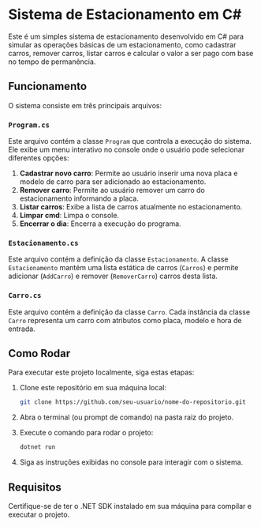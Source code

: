 # Sistema de Estacionamento em C#

Este é um simples sistema de estacionamento desenvolvido em C# para simular as operações básicas de um estacionamento, como cadastrar carros, remover carros, listar carros e calcular o valor a ser pago com base no tempo de permanência.

## Funcionamento

O sistema consiste em três principais arquivos:

### `Program.cs`

Este arquivo contém a classe `Program` que controla a execução do sistema. Ele exibe um menu interativo no console onde o usuário pode selecionar diferentes opções:

1. **Cadastrar novo carro**: Permite ao usuário inserir uma nova placa e modelo de carro para ser adicionado ao estacionamento.
2. **Remover carro**: Permite ao usuário remover um carro do estacionamento informando a placa.
3. **Listar carros**: Exibe a lista de carros atualmente no estacionamento.
4. **Limpar cmd**: Limpa o console.
5. **Encerrar o dia**: Encerra a execução do programa.

### `Estacionamento.cs`

Este arquivo contém a definição da classe `Estacionamento`. A classe `Estacionamento` mantém uma lista estática de carros (`Carros`) e permite adicionar (`AddCarro`) e remover (`RemoverCarro`) carros desta lista.

### `Carro.cs`

Este arquivo contém a definição da classe `Carro`. Cada instância da classe `Carro` representa um carro com atributos como placa, modelo e hora de entrada.

## Como Rodar

Para executar este projeto localmente, siga estas etapas:

1. Clone este repositório em sua máquina local:
   ```bash
   git clone https://github.com/seu-usuario/nome-do-repositorio.git
   ```

2. Abra o terminal (ou prompt de comando) na pasta raiz do projeto.

3. Execute o comando para rodar o projeto:
   ```bash
   dotnet run
   ```
4. Siga as instruções exibidas no console para interagir com o sistema.

## Requisitos
Certifique-se de ter o .NET SDK instalado em sua máquina para compilar e executar o projeto.